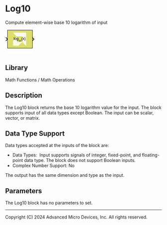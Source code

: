 # Log10

Compute element-wise base 10 logarithm of input

![](./Images/block.png)

## Library

Math Functions / Math Operations

## Description

The Log10 block returns the base 10 logarithm value for the input. The
block supports input of all data types except Boolean. The input can be
scalar, vector, or matrix.

## Data Type Support

Data types accepted at the inputs of the block are:

- Data Types:  Input supports signals of integer, fixed-point, and
  floating-point data type. The block does not support Boolean inputs.
- Complex Number Support: No

The output has the same dimension and type as the input.

## Parameters

The Log10 block has no parameters to set.

--------------
Copyright (C) 2024 Advanced Micro Devices, Inc.
All rights reserved.
